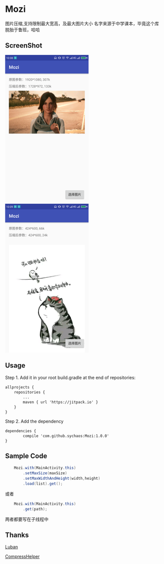 # Mozi
图片压缩,支持限制最大宽高，及最大图片大小 名字来源于中学课本，毕竟这个库脱胎于鲁班，哈哈

## ScreenShot

<img src="display/screenshot_1.png" width = "270" height = "480" alt="screenshot_1" align=center />     <img src="display/screenshot_2.png" width = "270" height = "480" alt="screenshot_2" align=center />

## Usage

Step 1. Add it in your root build.gradle at the end of repositories:

	allprojects {
		repositories {
			...
			maven { url 'https://jitpack.io' }
		}
	}

Step 2. Add the dependency

	dependencies {
	        compile 'com.github.sychaos:Mozi:1.0.0'
	}

## Sample Code
```Java
    Mozi.with(MainActivity.this)
        .setMaxSize(maxSize)
        .setMaxWidthAndHeight(width,height)
        .load(list).get();
```
或者
```Java
    Mozi.with(MainActivity.this)
        .get(path);
```
两者都要写在子线程中

## Thanks
[Luban](https://github.com/Curzibn/Luban) 

[CompressHelper](https://github.com/nanchen2251/CompressHelper) 
